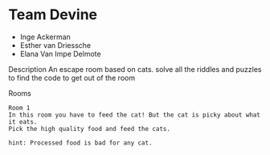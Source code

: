 # Team Devine

- Inge Ackerman
- Esther van Driessche
- Elana Van Impe Delmote

 Description 
    An escape room based on cats. solve all the riddles and puzzles to find the code to get out of the room 

Rooms

    Room 1 
    In this room you have to feed the cat! But the cat is picky about what it eats. 
    Pick the high quality food and feed the cats.

    hint: Processed food is bad for any cat. 